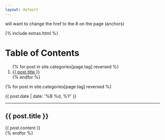 ```yaml
---
layout: default
---
```


will want to change the href to the # on the page (anchors)

{% include extras.html %}
<h1>Table of Contents</h1>
<ol>
{% for post in site.categories[page.tag] reversed %}
  <a href="#{{page.id | remove:'/'}}">
  <li>{{ post.title }}</li></a>
{% endfor %}
</ol>

{% for post in site.categories[page.tag] reversed %}
<p>{{ post.date | date: '%B %d, %Y' }}</p>
<hr>
  <h2 name="{{page.id | remove:'/'}}">{{ post.title }}</h2>
<div>
  {{ post.content }}
</div>
{% endfor %}
